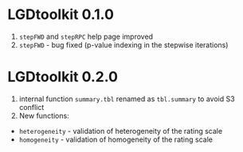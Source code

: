 # LGDtoolkit 0.1.0
1. ```stepFWD``` and ```stepRPC``` help page improved
2. ```stepFWD``` - bug fixed (p-value indexing in the stepwise iterations)

# LGDtoolkit 0.2.0
1. internal function ```summary.tbl``` renamed as ```tbl.summary``` to avoid S3 conflict
2. New functions:
  + ```heterogeneity``` - validation of heterogeneity of the rating scale
  + ```homogeneity``` - validation of homogeneity of the rating scale
